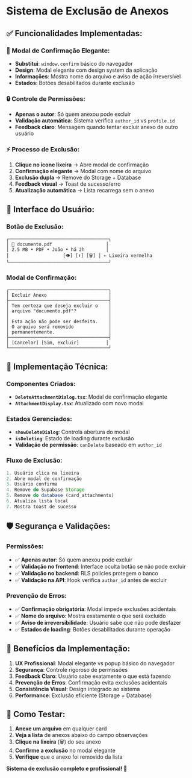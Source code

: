 # Sistema de Exclusão de Anexos

## ✅ **Funcionalidades Implementadas:**

### **🎯 Modal de Confirmação Elegante:**
- **Substitui**: `window.confirm` básico do navegador
- **Design**: Modal elegante com design system da aplicação
- **Informações**: Mostra nome do arquivo e aviso de ação irreversível
- **Estados**: Botões desabilitados durante exclusão

### **🔒 Controle de Permissões:**
- **Apenas o autor**: Só quem anexou pode excluir
- **Validação automática**: Sistema verifica `author_id` vs `profile.id`
- **Feedback claro**: Mensagem quando tentar excluir anexo de outro usuário

### **⚡ Processo de Exclusão:**
1. **Clique no ícone lixeira** → Abre modal de confirmação
2. **Confirmação elegante** → Modal com nome do arquivo
3. **Exclusão dupla** → Remove do Storage + Database
4. **Feedback visual** → Toast de sucesso/erro
5. **Atualização automática** → Lista recarrega sem o anexo

## 🎨 **Interface do Usuário:**

### **Botão de Exclusão:**
```
┌─────────────────────────────────────┐
│ 📄 documento.pdf                    │
│ 2.5 MB • PDF • João • há 2h        │
│                    [👁️] [⬇️] [🗑️] │ ← Lixeira vermelha
└─────────────────────────────────────┘
```

### **Modal de Confirmação:**
```
┌─────────────────────────────────────┐
│ Excluir Anexo                       │
├─────────────────────────────────────┤
│ Tem certeza que deseja excluir o    │
│ arquivo "documento.pdf"?            │
│                                     │
│ Esta ação não pode ser desfeita.    │
│ O arquivo será removido             │
│ permanentemente.                    │
├─────────────────────────────────────┤
│ [Cancelar] [Sim, excluir]          │
└─────────────────────────────────────┘
```

## 🔧 **Implementação Técnica:**

### **Componentes Criados:**
- **`DeleteAttachmentDialog.tsx`**: Modal de confirmação elegante
- **`AttachmentDisplay.tsx`**: Atualizado com novo modal

### **Estados Gerenciados:**
- **`showDeleteDialog`**: Controla abertura do modal
- **`isDeleting`**: Estado de loading durante exclusão
- **Validação de permissão**: `canDelete` baseado em `author_id`

### **Fluxo de Exclusão:**
```typescript
1. Usuário clica na lixeira
2. Abre modal de confirmação
3. Usuário confirma
4. Remove do Supabase Storage
5. Remove do database (card_attachments)
6. Atualiza lista local
7. Mostra toast de sucesso
```

## 🛡️ **Segurança e Validações:**

### **Permissões:**
- ✅ **Apenas autor**: Só quem anexou pode excluir
- ✅ **Validação no frontend**: Interface oculta botão se não pode excluir
- ✅ **Validação no backend**: RLS policies protegem o banco
- ✅ **Validação na API**: Hook verifica `author_id` antes de excluir

### **Prevenção de Erros:**
- ✅ **Confirmação obrigatória**: Modal impede exclusões acidentais
- ✅ **Nome do arquivo**: Mostra exatamente o que será excluído
- ✅ **Aviso de irreversibilidade**: Usuário sabe que não pode desfazer
- ✅ **Estados de loading**: Botões desabilitados durante operação

## 🎯 **Benefícios da Implementação:**

1. **UX Profissional**: Modal elegante vs popup básico do navegador
2. **Segurança**: Controle rigoroso de permissões
3. **Feedback Claro**: Usuário sabe exatamente o que está fazendo
4. **Prevenção de Erros**: Confirmação evita exclusões acidentais
5. **Consistência Visual**: Design integrado ao sistema
6. **Performance**: Exclusão eficiente (Storage + Database)

## 🧪 **Como Testar:**

1. **Anexe um arquivo** em qualquer card
2. **Veja a lista** de anexos abaixo do campo observações
3. **Clique na lixeira** (🗑️) do seu anexo
4. **Confirme a exclusão** no modal elegante
5. **Verifique** que o anexo foi removido da lista

**Sistema de exclusão completo e profissional! 🎉**
